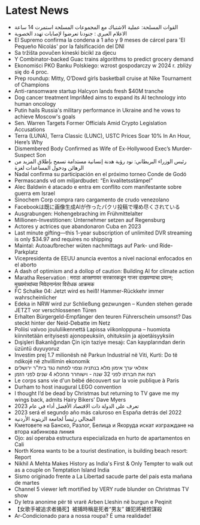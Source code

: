 # Latest News
-  القوات المسلحة: عملية الاشتباك مع المجموعات المسلحة استمرت 14 ساعة
-  الاعلام العبري : جنودنا تعرضوا لإصابات تهدد الخصوبة
-  El Supremo confirma la condena a 1 año y 9 meses de cárcel para 'El Pequeño Nicolás' por la falsificación del DNI
-  Sa tržišta povučen kineski bicikl za djecu
-  Y Combinator-backed Guac trains algorithms to predict grocery demand
-  Ekonomiści PKO Banku Polskiego: wzrost gospodarczy w 2024 r. zbliży się do 4 proc.
-  Prep roundup: Mitty, O’Dowd girls basketball cruise at Nike Tournament of Champions
-  Anti-ransomware startup Halcyon lands fresh $40M tranche
-  Dog cancer treatment ImpriMed aims to expand its AI technology into human oncology
-  Putin hails Russia's military performance in Ukraine and he vows to achieve Moscow's goals
-  Sen. Warren Targets Former Officials Amid Crypto Legislation Accusations
-  Terra (LUNA), Terra Classic (LUNC), USTC Prices Soar 10% In An Hour, Here’s Why
-  Dismembered Body Confirmed as Wife of Ex-Hollywood Exec’s Murder-Suspect Son
-  رئيس الوزراء البريطاني: نود رؤية هدنة إنسانية مستدامة تسمح بإطلاق المزيد من الرهائن ودخول المساعدات لغزة
-  Nadal confirma su participación en el próximo torneo Conde de Godó
-  Permascands vd om miljardbudet: “En kvalitetsstämpel”
-  Alec Baldwin é atacado e entra em conflito com manifestante sobre guerra em Israel
-  Sinochem Corp compra raro cargamento de crudo venezolano
-  Facebookは既に画像生成AIが作ったパクリ投稿で埋め尽くされている
-  Ausgrabungen: Hohengebraching im Frühmittelalter
-  Millionen-Investitionen: Unternehmer setzen auf Regensburg
-  Actores y actrices que abandonaron Cuba en 2023
-  Last minute gifting—this 1-year subscription of unlimited DVR streaming is only $34.97 and requires no shipping
-  Maintal: Autoaufbrecher wüten nachmittags auf Park- und Ride-Parkplatz
-  Vicepresidenta de EEUU anuncia eventos a nivel nacional enfocados en el aborto
-  A dash of optimism and a dollop of caution: Building AI for climate action
-  Maratha Reservation : मराठा आरक्षणावर सरकारकडून गाजर दाखवण्याचा प्रयत्न; मुख्यमंत्र्यांच्या निवेदनानंतर विरोधक आक्रमक
-  FC Schalke 04: Jetzt wird es heiß! Hammer-Rückkehr immer wahrscheinlicher
-  Edeka in NRW wird zur Schließung gezwungen – Kunden stehen gerade JETZT vor verschlossenen Türen
-  Erhalten Bürgergeld-Empfänger den teuren Führerschein umsonst? Das steckt hinter der Neid-Debatte im Netz
-  Poliisi valvoo joululiikennettä Lapissa viikonloppuna – huomiota kiinnitetään erityisesti ajonopeuksiin, ohituksiin ja ajoetäisyyksiin
-  Dışişleri Bakanlığından Çin için taziye mesajı: Can kayıplarından derin üzüntü duyuyoruz
-  Investim prej 1.7 milionësh në Parkun Industrial në Viti, Kurti: Do të ndikojë në zhvillimin ekonomik
-  אזולאי ערך אימון מלא בנתניה וצפוי לפתוח נגד בית"ר ירושלים
-  רצח את חברתו לפני 32 שנה - וישוחרר מהכלא 4 שנים לפני הזמן
-  Le corps sans vie d'un bébé découvert sur la voie publique à Paris
-  Durham to host inaugural LEGO convention
-  I thought I’d be dead by Christmas but returning to TV gave me my wings back, admits Hairy Bikers’ Dave Myers
-  تعرف على الدولة ذات الاقتصاد الأفضل أداء في عام 2023
-  2023 será el segundo año más caluroso en España detrás del 2022
-  المجالي رئيساً لجامعة الزيتونة الأردنية
-  Кметовете на Банско, Разлог, Белица и Якоруда искат изграждане на втора кабинкова линия
-  Ojo: así operaba estructura especializada en hurto de apartamentos en Cali
-  North Korea wants to be a tourist destination, is building beach resort: Report
-  Nikhil A Mehta Makes History as India's First & Only Tempter to walk out as a couple on Temptation Island India
-  Sismo originado frente a La Libertad sacude parte del país esta mañana de martes
-  Channel 5 viewer left mortified by VERY rude blunder on Christmas TV show
-  Dy letra anonime për të vrarë Arben Lleshin në burgun e Peqinit
-  【女歌手被追求者捅死】被捕時稱是死者“男友” 嫌犯將被控謀殺
-  Ar-Condicionado para a nossa roupa? É uma realidade!
